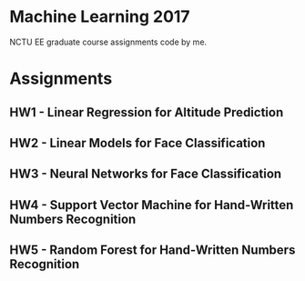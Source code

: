 # Machine Learning 2017  
NCTU EE graduate course assignments code by me.  

# Assignments
## HW1 - Linear Regression for Altitude Prediction  

## HW2 - Linear Models for Face Classification  

## HW3 - Neural Networks for Face Classification  

## HW4 - Support Vector Machine for Hand-Written Numbers Recognition  

## HW5 - Random Forest for Hand-Written Numbers Recognition  
